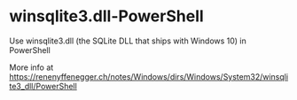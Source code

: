 # winsqlite3.dll-PowerShell

Use winsqlite3.dll (the SQLite DLL that ships with Windows 10) in PowerShell

More info at https://renenyffenegger.ch/notes/Windows/dirs/Windows/System32/winsqlite3_dll/PowerShell

